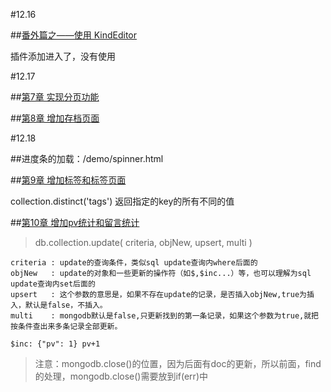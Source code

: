 #12.16

##[番外篇之——使用 KindEditor](https://github.com/nswbmw/N-blog/wiki/%E7%95%AA%E5%A4%96%E7%AF%87%E4%B9%8B%E2%80%94%E2%80%94%E4%BD%BF%E7%94%A8-KindEditor)

插件添加进入了，没有使用


#12.17

##[第7章 实现分页功能](https://github.com/nswbmw/N-blog/wiki/%E7%AC%AC7%E7%AB%A0--%E5%AE%9E%E7%8E%B0%E5%88%86%E9%A1%B5%E5%8A%9F%E8%83%BD)


##[第8章 增加存档页面](https://github.com/nswbmw/N-blog/wiki/%E7%AC%AC8%E7%AB%A0--%E5%A2%9E%E5%8A%A0%E5%AD%98%E6%A1%A3%E9%A1%B5%E9%9D%A2)


#12.18

##进度条的加载：/demo/spinner.html

##[第9章 增加标签和标签页面](https://github.com/nswbmw/N-blog/wiki/%E7%AC%AC9%E7%AB%A0--%E5%A2%9E%E5%8A%A0%E6%A0%87%E7%AD%BE%E5%92%8C%E6%A0%87%E7%AD%BE%E9%A1%B5%E9%9D%A2)

collection.distinct('tags') 返回指定的key的所有不同的值


##[第10章 增加pv统计和留言统计](https://github.com/nswbmw/N-blog/wiki/%E7%AC%AC10%E7%AB%A0--%E5%A2%9E%E5%8A%A0pv%E7%BB%9F%E8%AE%A1%E5%92%8C%E7%95%99%E8%A8%80%E7%BB%9F%E8%AE%A1)

>db.collection.update( criteria, objNew, upsert, multi )

	criteria : update的查询条件，类似sql update查询内where后面的
	objNew   : update的对象和一些更新的操作符（如$,$inc...）等，也可以理解为sql update查询内set后面的
	upsert   : 这个参数的意思是，如果不存在update的记录，是否插入objNew,true为插入，默认是false，不插入。
	multi    : mongodb默认是false,只更新找到的第一条记录，如果这个参数为true,就把按条件查出来多条记录全部更新。

	$inc: {"pv": 1} pv+1

>注意：mongodb.close()的位置，因为后面有doc的更新，所以前面，find的处理，mongodb.close()需要放到if(err)中